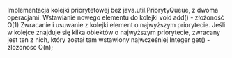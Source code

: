 Implementacja kolejki priorytetowej bez java.util.PriorytyQueue, z dwoma operacjami:
Wstawianie nowego elementu do kolejki void add() - złożoność O(1)
Zwracanie i usuwanie z kolejki element o najwyższym priorytecie. Jeśli w kolejce znajduje się kilka obiektów o najwyższym priorytecie, zwracany jest ten z nich, który został tam wstawiony najwcześniej Integer get() - zlozonosc O(n);